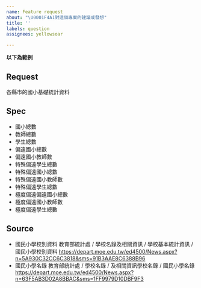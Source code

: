```yaml
---
name: Feature request
about: "\U0001F4A1對這個專案的建議或發想"
title: ''
labels: question
assignees: yellowsoar

---
```


**以下為範例**

## Request

各縣市的國小基礎統計資料

## Spec

- 國小總數
- 教師總數
- 學生總數
- 偏遠國小總數
- 偏遠國小教師數
- 特殊偏遠學生總數
- 特殊偏遠國小總數
- 特殊偏遠國小教師數
- 特殊偏遠學生總數
- 極度偏遠偏遠國小總數
- 極度偏遠國小教師數
- 極度偏遠學生總數

## Source

- 國民小學校別資料
  教育部統計處 / 學校名錄及相關資訊 / 學校基本統計資訊 / 國民小學校別資料
  <https://depart.moe.edu.tw/ed4500/News.aspx?n=5A930C32CC6C3818&sms=91B3AAE8C6388B96>
- 國民小學名錄
  教育部統計處 / 學校名錄 / 及相關資訊學校名錄 / 國民小學名錄
  <https://depart.moe.edu.tw/ed4500/News.aspx?n=63F5AB3D02A8BBAC&sms=1FF9979D10DBF9F3>
